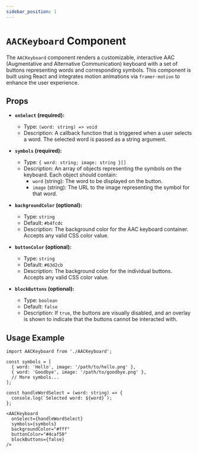 ```yaml
---
sidebar_position: 1
---
```


# `AACKeyboard` Component
The `AACKeyboard` component renders a customizable, interactive AAC (Augmentative and Alternative Communication) keyboard with a set of buttons representing words and corresponding symbols. This component is built using React and integrates motion animations via `framer-motion` to enhance the user experience.

## Props

- **`onSelect` (required):**
    - Type: `(word: string) => void`
    - Description: A callback function that is triggered when a user selects a word. The selected word is passed as a string argument.

- **`symbols` (required):**
    - Type: `{ word: string; image: string }[]`
    - Description: An array of objects representing the symbols on the keyboard. Each object should contain:
        - `word` (string): The word to be displayed on the button.
        - `image` (string): The URL to the image representing the symbol for that word.

- **`backgroundColor` (optional):**
    - Type: `string`
    - Default: `#b4fcdc`
    - Description: The background color for the AAC keyboard container. Accepts any valid CSS color value.

- **`buttonColor` (optional):**
    - Type: `string`
    - Default: `#63d2cb`
    - Description: The background color for the individual buttons. Accepts any valid CSS color value.

- **`blockButtons` (optional):**
    - Type: `boolean`
    - Default: `false`
    - Description: If `true`, the buttons are visually disabled, and an overlay is shown to indicate that the buttons cannot be interacted with.

## Usage Example

```tsx
import AACKeyboard from './AACKeyboard';

const symbols = [
  { word: 'Hello', image: '/path/to/hello.png' },
  { word: 'Goodbye', image: '/path/to/goodbye.png' },
  // More symbols...
];

const handleWordSelect = (word: string) => {
  console.log(`Selected word: ${word}`);
};

<AACKeyboard 
  onSelect={handleWordSelect} 
  symbols={symbols} 
  backgroundColor="#fff" 
  buttonColor="#4caf50" 
  blockButtons={false}
/>
```